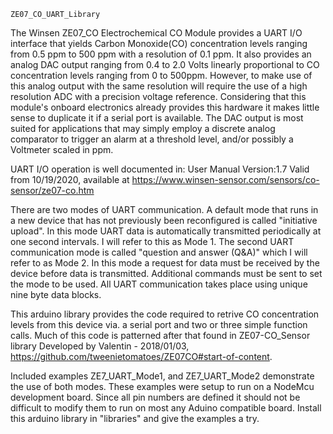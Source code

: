     ZE07_CO_UART_Library

 The Winsen ZE07_CO Electrochemical CO Module provides a UART I/O interface that yields
 Carbon Monoxide(CO) concentration levels ranging from 0.5 ppm to 500 ppm with a resolution of 
 0.1 ppm. It also provides an analog DAC output ranging from 0.4 to 2.0 Volts linearly
 proportional to CO concentration levels ranging from 0 to 500ppm. However, to make use of
 this analog output with the same resolution will require the use of a high resolution ADC with 
 a precision voltage reference. Considering that this module's onboard electronics already 
 provides this hardware it makes little sense to duplicate it if a serial port is available.
 The DAC output is most suited for applications that may simply employ a discrete analog
 comparator to trigger an alarm at a threshold level, and/or possibly a Voltmeter scaled in ppm.
 
 UART I/O operation is well documented in:
 User Manual Version:1.7 Valid from 10/19/2020, available at
 https://www.winsen-sensor.com/sensors/co-sensor/ze07-co.htm
 
 There are two modes of UART communication. A default mode that runs in a new
 device that has not previously been reconfigured is called "initiative upload".
 In this mode UART data is automatically transmitted periodically at one second intervals.
 I will refer to this as Mode 1. The second UART communication mode is called
 "question and answer (Q&A)" which I will refer to as Mode 2. In this mode a request for data
 must be received by the device before data is transmitted. Additional commands must be sent 
 to set the mode to be used. All UART communication takes place using unique nine byte data blocks.
 
 This arduino library provides the code required to retrive CO concentration levels
 from this device via. a serial port and two or three simple function calls. 
 Much of this code is patterned after that found in ZE07-CO_Sensor library Developed by 
 Valentin - 2018/01/03, https://github.com/tweenietomatoes/ZE07CO#start-of-content.

 Included examples ZE7_UART_Mode1, and ZE7_UART_Mode2 demonstrate the use of both modes. 
 These examples were setup to run on a NodeMcu development board. Since all pin numbers are 
 defined it should not be difficult to modify them to run on most any Aduino compatible board.
 Install this arduino library in "libraries" and give the examples a try.
